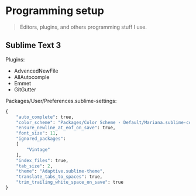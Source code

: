 # Programming setup
>Editors, plugins, and others programming stuff I use.

## Sublime Text 3
Plugins:
- AdvencedNewFile
- AllAutocomple
- Emmet
- GitGutter

Packages/User/Preferences.sublime-settings:
```python
{
	"auto_complete": true,
	"color_scheme": "Packages/Color Scheme - Default/Mariana.sublime-color-scheme",
	"ensure_newline_at_eof_on_save": true,
	"font_size": 11,
	"ignored_packages":
	[
		"Vintage"
	],
	"index_files": true,
	"tab_size": 2,
	"theme": "Adaptive.sublime-theme",
	"translate_tabs_to_spaces": true,
	"trim_trailing_white_space_on_save": true
}

```
